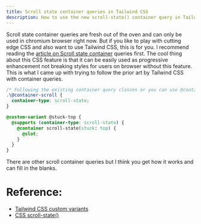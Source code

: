 ```yaml
---
title: Scroll state container queries in Tailwind CSS
description: How to use the new scroll-state() container query in Tailwind CSS v4
---
```


Scroll state container queries are fresh out of the oven and can only be used in chromium browser right now.
But if you like to play with cutting edge CSS and also want to use Tailwind CSS, this is for you.
I recommend reading the [article on Scroll state container](https://developer.chrome.com/blog/css-scroll-state-queries) queries first.
The cool thing about this CSS feature is that it can be easily used as progressive enhancement not breaking styles for users on browser without this feature.
This is what I came up with trying to follow the prior art by Tailwind CSS with container queries.

```css
/* Following the existing container query classes or you can use @container-[scroll-state] */
.\@container-scroll {
  container-type: scroll-state;
}

@custom-variant @stuck-top {
  @supports (container-type: scroll-state) {
    @container scroll-state(stuck: top) {
      @slot;
    }
  }
}
```

There are other scroll container queries but I think you get how it works and can fill in the blanks.

# Reference:

- [Tailwind CSS custom variants](https://tailwindcss.com/docs/adding-custom-styles#adding-custom-variants)
- [CSS scroll-state()](https://developer.chrome.com/blog/css-scroll-state-queries)
